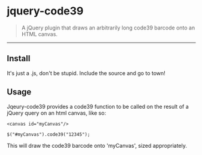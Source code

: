 jquery-code39
=============
>A jQuery plugin that draws an arbitrarily long code39 barcode onto an HTML canvas.

----------

Install
-------
It's just a .js, don't be stupid. Include the source and go to town!

Usage
-----
Jqeury-code39 provides a code39 function to be called on the result of a jQuery query on an html canvas, like so:

    <canvas id="myCanvas"/>

    $("#myCanvas").code39("12345");
    
This will draw the code39 barcode onto 'myCanvas', sized appropriately.
